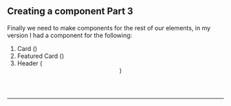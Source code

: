 ## Creating a component Part 3

Finally we need to make components for the rest of our elements, in my version I had a component for the following:

1. Card (<Card />)
2. Featured Card (<FeaturedCard />)
3. Header (<Header />)

---
